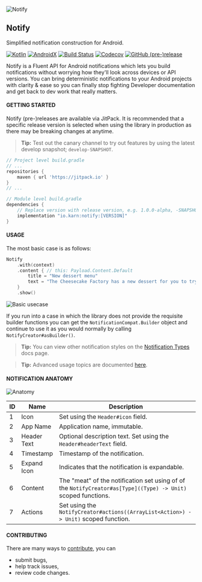 ![Notify](./docs/assets/notify-logo.svg)


## Notify
Simplified notification construction for Android.

[![Kotlin](https://img.shields.io/badge/Kotlin-1.3.11-blue.svg?style=flat-square)](http://kotlinlang.org)
[![AndroidX](https://img.shields.io/badge/AndroidX-1.0-6ab344.svg?style=flat-square)](https://developer.android.com/jetpack/androidx/)
[![Build Status](https://img.shields.io/travis/Karn/notify.svg?style=flat-square)](https://travis-ci.org/Karn/notify)
[![Codecov](https://img.shields.io/codecov/c/github/karn/notify.svg?style=flat-square)](https://codecov.io/gh/Karn/notify)
[![GitHub (pre-)release](https://img.shields.io/github/release/karn/notify/all.svg?style=flat-square)
](./../../releases)

Notify is a Fluent API for Android notifications which lets you build notifications without worrying how they'll look across devices or API versions. You can bring deterministic notifications to your Android projects with clarity & ease so you can finally stop fighting Developer documentation and get back to dev work that really matters.

#### GETTING STARTED
Notify (pre-)releases are available via JitPack. It is recommended that  a specific release version is selected when using the library in production as there may be breaking changes at anytime.

> **Tip:** Test out the canary channel to try out features by using the latest develop snapshot; `develop-SNAPSHOT`.

```Groovy
// Project level build.gradle
// ...
repositories {
    maven { url 'https://jitpack.io' }
}
// ...

// Module level build.gradle
dependencies {
    // Replace version with release version, e.g. 1.0.0-alpha, -SNAPSHOT
    implementation "io.karn:notify:[VERSION]"
}
```


#### USAGE
The most basic case is as follows:

```Kotlin
Notify
    .with(context)
    .content { // this: Payload.Content.Default
        title = "New dessert menu"
        text = "The Cheesecake Factory has a new dessert for you to try!"
    }
    .show()
```

![Basic usecase](./docs/assets/default.svg)

If you run into a case in which the library does not provide the requisite builder functions you can get the `NotificationCompat.Builder` object and continue to use it as you would normally by calling `NotifyCreator#asBuilder()`.

> **Tip:** You can view other notification styles on the [Notification Types](./docs/types.md) docs page.

> **Tip:** Advanced usage topics are documented [here](./docs/advanced.md).

#### NOTIFICATION ANATOMY

![Anatomy](./docs/assets/anatomy.svg)

| ID   | Name         | Description                                                                                             |
| --- | --- | --- |
| 1    | Icon         | Set using the `Header#icon` field.                                                                      |
| 2    | App Name     | Application name, immutable.                                                                            |
| 3    | Header Text  | Optional description text. Set using the `Header#headerText` field.                                     |
| 4    | Timestamp    | Timestamp of the notification.                                                                          |
| 5    | Expand Icon  | Indicates that the notification is expandable.                                                          |
| 6    | Content      | The "meat" of the notification set using of of the `NotifyCreator#as[Type]((Type) -> Unit)` scoped functions. |
| 7    | Actions      | Set using the `NotifyCreator#actions((ArrayList<Action>) -> Unit)` scoped function.                           |

#### CONTRIBUTING
There are many ways to [contribute](./.github/CONTRIBUTING.md), you can
- submit bugs,
- help track issues,
- review code changes.
